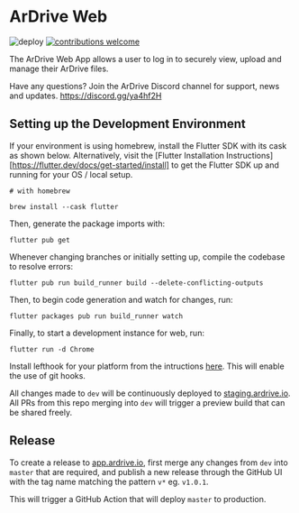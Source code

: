 # ArDrive Web

![deploy](https://github.com/ardriveapp/ardrive-web/workflows/deploy/badge.svg)
[![contributions welcome](https://img.shields.io/badge/contributions-welcome-brightgreen.svg?style=flat)](https://github.com/ardriveapp/ardrive-web/issues)

The ArDrive Web App allows a user to log in to securely view, upload and manage their ArDrive files.

Have any questions? Join the ArDrive Discord channel for support, news and updates. https://discord.gg/ya4hf2H

## Setting up the Development Environment

If your environment is using homebrew, install the Flutter SDK with its cask as shown below. Alternatively, visit the [Flutter Installation Instructions][https://flutter.dev/docs/get-started/install] to get the Flutter SDK up and running for your OS / local setup.

```shell
# with homebrew

brew install --cask flutter
```

Then, generate the package imports with:

```shell
flutter pub get
```

Whenever changing branches or initially setting up, compile the codebase to resolve errors:

```shell
flutter pub run build_runner build --delete-conflicting-outputs
```

Then, to begin code generation and watch for changes, run:

```shell
flutter packages pub run build_runner watch
```

Finally, to start a development instance for web, run:

```shell
flutter run -d Chrome
```

Install lefthook for your platform from the intructions [here](https://github.com/evilmartians/lefthook/blob/master/docs/other.md).
This will enable the use of git hooks.

All changes made to `dev` will be continuously deployed to [staging.ardrive.io](https://staging.ardrive.io). All PRs from this repo merging into `dev` will trigger a preview build that can be shared freely.

## Release

To create a release to [app.ardrive.io](https://app.ardrive.io), first merge any changes from `dev` into `master` that are required, and publish a new release through the GitHub UI with the tag name matching the pattern `v*` eg. `v1.0.1`.

This will trigger a GitHub Action that will deploy `master` to production.
